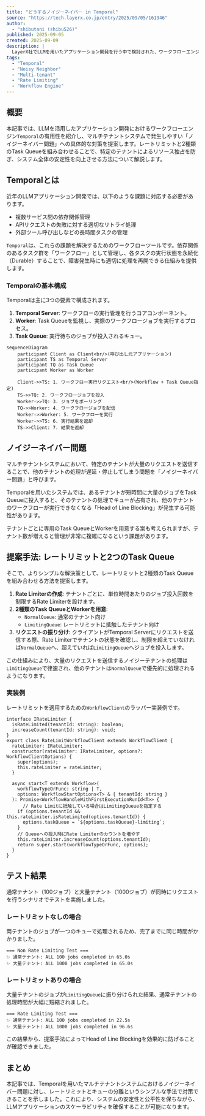 ```yaml
---
title: "どうするノイジーネイバー in Temporal"
source: "https://tech.layerx.co.jp/entry/2025/09/05/161946"
author:
  - "shibutani (shibu526)"
published: 2025-09-05
created: 2025-09-09
description: |
  LayerX社でLLMを用いたアプリケーション開発を行う中で検討された、ワークフローエンジンTemporalと、マルチテナントシステムにおけるノイジーネイバー問題へのシンプルな対策について解説します。
tags:
  - "Temporal"
  - "Noisy Neighbor"
  - "Multi-tenant"
  - "Rate Limiting"
  - "Workflow Engine"
---
```


## 概要

本記事では、LLMを活用したアプリケーション開発におけるワークフローエンジン`Temporal`の有用性を紹介し、マルチテナントシステムで発生しやすい「ノイジーネイバー問題」への具体的な対策を提案します。レートリミットと2種類のTask Queueを組み合わせることで、特定のテナントによるリソース独占を防ぎ、システム全体の安定性を向上させる方法について解説します。

## Temporalとは

近年のLLMアプリケーション開発では、以下のような課題に対応する必要があります。

- 複数サービス間の依存関係管理
- APIリクエストの失敗に対する適切なリトライ処理
- 外部ツール呼び出しなどの長時間タスクの管理

`Temporal`は、これらの課題を解決するためのワークフローツールです。依存関係のあるタスク群を「ワークフロー」として管理し、各タスクの実行状態を永続化（Durable）することで、障害発生時にも適切に処理を再開できる仕組みを提供します。

### Temporalの基本構成

Temporalは主に3つの要素で構成されます。

1. **Temporal Server**: ワークフローの実行管理を行うコアコンポーネント。
2. **Worker**: Task Queueを監視し、実際のワークフロージョブを実行するプロセス。
3. **Task Queue**: 実行待ちのジョブが投入されるキュー。

```mermaid
sequenceDiagram
    participant Client as Client<br/>(呼び出し元アプリケーション)
    participant TS as Temporal Server
    participant TQ as Task Queue
    participant Worker as Worker

    Client->>TS: 1. ワークフロー実行リクエスト<br/>(Workflow + Task Queue指定)
    TS->>TQ: 2. ワークフロージョブを投入
    Worker->>TQ: 3. ジョブをポーリング
    TQ->>Worker: 4. ワークフロージョブを配信
    Worker->>Worker: 5. ワークフローを実行
    Worker->>TS: 6. 実行結果を返却
    TS->>Client: 7. 結果を返却
```

## ノイジーネイバー問題

マルチテナントシステムにおいて、特定のテナントが大量のリクエストを送信することで、他のテナントの処理が遅延・停止してしまう問題を「ノイジーネイバー問題」と呼びます。

Temporalを用いたシステムでは、あるテナントが短時間に大量のジョブをTask Queueに投入すると、そのテナントの処理でキューが占有され、他のテナントのワークフローが実行できなくなる「Head of Line Blocking」が発生する可能性があります。

テナントごとに専用のTask QueueとWorkerを用意する案も考えられますが、テナント数が増えると管理が非常に複雑になるという課題があります。

## 提案手法: レートリミットと2つのTask Queue

そこで、よりシンプルな解決策として、レートリミットと2種類のTask Queueを組み合わせる方法を提案します。

1. **Rate Limiterの作成**: テナントごとに、単位時間あたりのジョブ投入回数を制限するRate Limiterを設けます。
2. **2種類のTask QueueとWorkerを用意**:
    - `NormalQueue`: 通常のテナント向け
    - `LimitingQueue`: レートリミットに抵触したテナント向け
3. **リクエストの振り分け**: クライアントがTemporal Serverにリクエストを送信する際、Rate Limiterでテナントの状態を確認し、制限を超えていなければ`NormalQueue`へ、超えていれば`LimitingQueue`へジョブを投入します。

この仕組みにより、大量のリクエストを送信するノイジーテナントの処理は`LimitingQueue`で律速され、他のテナントは`NormalQueue`で優先的に処理されるようになります。

### 実装例

レートリミットを適用するための`WorkflowClient`のラッパー実装例です。

```tsx
interface IRateLimiter {
  isRateLimited(tenantId: string): boolean;
  increaseCount(tenantId: string): void;
}
export class RateLimitWorkflowClient extends WorkflowClient {
  rateLimiter: IRateLimiter;
  constructor(rateLimiter: IRateLimiter, options?: WorkflowClientOptions) {
    super(options);
    this.rateLimiter = rateLimiter;
  }

  async start<T extends Workflow>(
    workflowTypeOrFunc: string | T,
    options: WorkflowStartOptions<T> & { tenantId: string }
  ): Promise<WorkflowHandleWithFirstExecutionRunId<T>> {
      // Rate Limitに抵触している場合はLimitingQueueを指定する
    if (options.tenantId && this.rateLimiter.isRateLimited(options.tenantId)) {
      options.taskQueue = `${options.taskQueue}-limiting`;
    }
    // Queueへの投入時にRate Limiterのカウントを増やす
    this.rateLimiter.increaseCount(options.tenantId);
    return super.start(workflowTypeOrFunc, options);
  }
}
```

## テスト結果

通常テナント（100ジョブ）と大量テナント（1000ジョブ）が同時にリクエストを行うシナリオでテストを実施しました。

### レートリミットなしの場合

両テナントのジョブが一つのキューで処理されるため、完了までに同じ時間がかかりました。

```
=== Non Rate Limiting Test ===
✨ 通常テナント: ALL 100 jobs completed in 65.0s
✨ 大量テナント: ALL 1000 jobs completed in 65.0s
```

### レートリミットありの場合

大量テナントのジョブが`LimitingQueue`に振り分けられた結果、通常テナントの処理時間が大幅に短縮されました。

```
=== Rate Limiting Test ===
✨ 通常テナント: ALL 100 jobs completed in 22.5s
✨ 大量テナント: ALL 1000 jobs completed in 96.6s
```

この結果から、提案手法によってHead of Line Blockingを効果的に防げることが確認できました。

## まとめ

本記事では、Temporalを用いたマルチテナントシステムにおけるノイジーネイバー問題に対し、レートリミットとキューの分離というシンプルな手法で対策できることを示しました。これにより、システムの安定性と公平性を保ちながら、LLMアプリケーションのスケーラビリティを確保することが可能になります。
